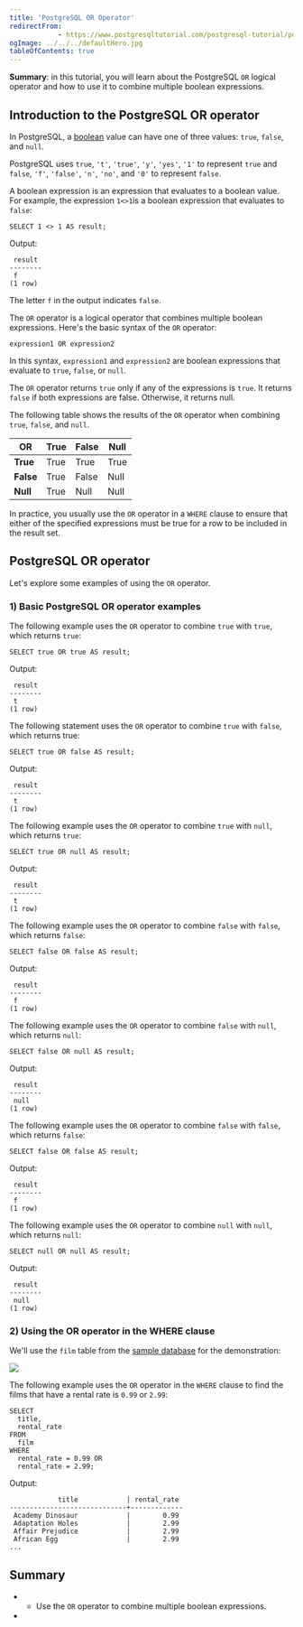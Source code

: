 ```yaml
---
title: 'PostgreSQL OR Operator'
redirectFrom: 
            - https://www.postgresqltutorial.com/postgresql-tutorial/postgresql-or/
ogImage: ../../../defaultHero.jpg
tableOfContents: true
---
```


**Summary**: in this tutorial, you will learn about the PostgreSQL `OR` logical operator and how to use it to combine multiple boolean expressions.



## Introduction to the PostgreSQL OR operator



In PostgreSQL, a [boolean](https://www.postgresqltutorial.com/postgresql-tutorial/postgresql-boolean/) value can have one of three values: `true`, `false`, and `null`.



PostgreSQL uses `true`, `'t'`, `'true'`, `'y'`, `'yes'`, `'1'` to represent `true` and `false`, `'f'`, `'false'`, `'n'`, `'no'`, and `'0'` to represent `false`.



A boolean expression is an expression that evaluates to a boolean value. For example, the expression `1<>1`is a boolean expression that evaluates to `false`:



```
SELECT 1 <> 1 AS result;
```



Output:



```
 result
--------
 f
(1 row)
```



The letter `f` in the output indicates `false`.



The `OR` operator is a logical operator that combines multiple boolean expressions. Here's the basic syntax of the `OR` operator:



```
expression1 OR expression2
```



In this syntax, `expression1` and `expression2` are boolean expressions that evaluate to `true`, `false`, or `null`.



The `OR` operator returns `true` only if any of the expressions is `true`. It returns `false` if both expressions are false. Otherwise, it returns null.



The following table shows the results of the `OR` operator when combining `true`, `false`, and `null`.



| OR        | True | False | Null |
| --------- | ---- | ----- | ---- |
| **True**  | True | True  | True |
| **False** | True | False | Null |
| **Null**  | True | Null  | Null |



In practice, you usually use the `OR` operator in a `WHERE` clause to ensure that either of the specified expressions must be true for a row to be included in the result set.



## PostgreSQL OR operator



Let's explore some examples of using the `OR` operator.



### 1) Basic PostgreSQL OR operator examples



The following example uses the `OR` operator to combine `true` with `true`, which returns `true`:



```
SELECT true OR true AS result;
```



Output:



```
 result
--------
 t
(1 row)
```



The following statement uses the `OR` operator to combine `true` with `false`, which returns true:



```
SELECT true OR false AS result;
```



Output:



```
 result
--------
 t
(1 row)
```



The following example uses the `OR` operator to combine `true` with `null`, which returns `true`:



```
SELECT true OR null AS result;
```



Output:



```
 result
--------
 t
(1 row)
```



The following example uses the `OR` operator to combine `false` with `false`, which returns `false`:



```
SELECT false OR false AS result;
```



Output:



```
 result
--------
 f
(1 row)
```



The following example uses the `OR` operator to combine `false` with `null`, which returns `null`:



```
SELECT false OR null AS result;
```



Output:



```
 result
--------
 null
(1 row)
```



The following example uses the `OR` operator to combine `false` with `false`, which returns `false`:



```
SELECT false OR false AS result;
```



Output:



```
 result
--------
 f
(1 row)
```



The following example uses the `OR` operator to combine `null` with `null`, which returns `null`:



```
SELECT null OR null AS result;
```



Output:



```
 result
--------
 null
(1 row)
```



### 2) Using the OR operator in the WHERE clause



We'll use the `film` table from the [sample database](https://www.postgresqltutorial.com/postgresql-getting-started/postgresql-sample-database/) for the demonstration:



![](https://www.postgresqltutorial.com/wp-content/uploads/2019/05/film.png)



The following example uses the `OR` operator in the `WHERE` clause to find the films that have a rental rate is `0.99` or `2.99`:



```
SELECT
  title,
  rental_rate
FROM
  film
WHERE
  rental_rate = 0.99 OR
  rental_rate = 2.99;
```



Output:



```
            title            | rental_rate
-----------------------------+-------------
 Academy Dinosaur            |        0.99
 Adaptation Holes            |        2.99
 Affair Prejudice            |        2.99
 African Egg                 |        2.99
...
```



## Summary



- - Use the `OR` operator to combine multiple boolean expressions.
- 
